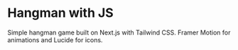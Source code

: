 # Hangman with JS

Simple hangman game built on Next.js with Tailwind CSS. Framer Motion for animations and Lucide for icons. 
